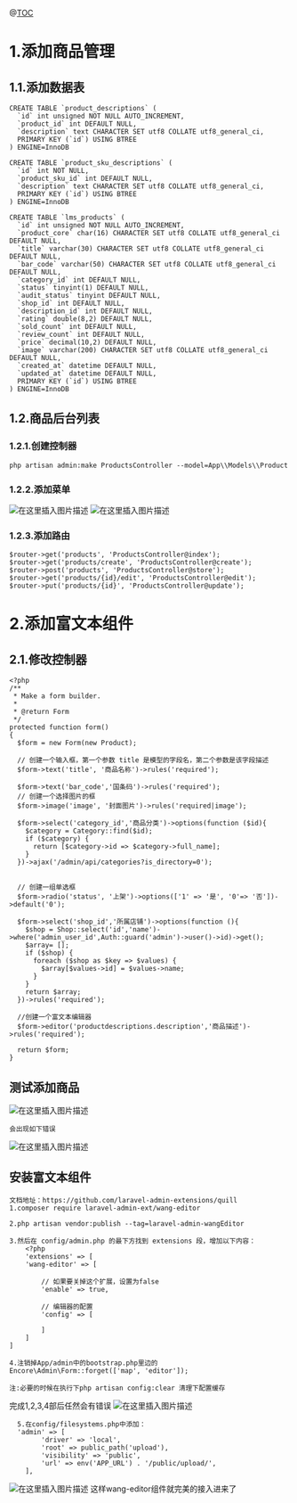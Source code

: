 @[TOC](商品管理)
# 1.添加商品管理
##  1.1.添加数据表
	CREATE TABLE `product_descriptions` (
	  `id` int unsigned NOT NULL AUTO_INCREMENT,
	  `product_id` int DEFAULT NULL,
	  `description` text CHARACTER SET utf8 COLLATE utf8_general_ci,
	  PRIMARY KEY (`id`) USING BTREE
	) ENGINE=InnoDB
	
	CREATE TABLE `product_sku_descriptions` (
	  `id` int NOT NULL,
	  `product_sku_id` int DEFAULT NULL,
	  `description` text CHARACTER SET utf8 COLLATE utf8_general_ci,
	  PRIMARY KEY (`id`) USING BTREE
	) ENGINE=InnoDB
	
	CREATE TABLE `lms_products` (
	  `id` int unsigned NOT NULL AUTO_INCREMENT,
	  `product_core` char(16) CHARACTER SET utf8 COLLATE utf8_general_ci DEFAULT NULL,
	  `title` varchar(30) CHARACTER SET utf8 COLLATE utf8_general_ci DEFAULT NULL,
	  `bar_code` varchar(50) CHARACTER SET utf8 COLLATE utf8_general_ci DEFAULT NULL,
	  `category_id` int DEFAULT NULL,
	  `status` tinyint(1) DEFAULT NULL,
	  `audit_status` tinyint DEFAULT NULL,
	  `shop_id` int DEFAULT NULL,
	  `description_id` int DEFAULT NULL,
	  `rating` double(8,2) DEFAULT NULL,
	  `sold_count` int DEFAULT NULL,
	  `review_count` int DEFAULT NULL,
	  `price` decimal(10,2) DEFAULT NULL,
	  `image` varchar(200) CHARACTER SET utf8 COLLATE utf8_general_ci DEFAULT NULL,
	  `created_at` datetime DEFAULT NULL,
	  `updated_at` datetime DEFAULT NULL,
	  PRIMARY KEY (`id`) USING BTREE
	) ENGINE=InnoDB
##  1.2.商品后台列表
###  1.2.1.创建控制器
	php artisan admin:make ProductsController --model=App\\Models\\Product
###  1.2.2.添加菜单
![在这里插入图片描述](asset/product_menu.png)
![在这里插入图片描述](asset/product_menu_add.png)

###  1.2.3.添加路由
	$router->get('products', 'ProductsController@index');
    $router->get('products/create', 'ProductsController@create');
    $router->post('products', 'ProductsController@store');
    $router->get('products/{id}/edit', 'ProductsController@edit');
    $router->put('products/{id}', 'ProductsController@update');
# 2.添加富文本组件
## 2.1.修改控制器
	<?php
	/**
	 * Make a form builder.
	 *
	 * @return Form
	 */
	protected function form()
	{
	  $form = new Form(new Product);
	
	  // 创建一个输入框，第一个参数 title 是模型的字段名，第二个参数是该字段描述
	  $form->text('title', '商品名称')->rules('required');
	
	  $form->text('bar_code','国条码')->rules('required');
	  // 创建一个选择图片的框
	  $form->image('image', '封面图片')->rules('required|image');
	
	  $form->select('category_id','商品分类')->options(function ($id){
	    $category = Category::find($id);
	    if ($category) {
	      return [$category->id => $category->full_name];
	    }
	  })->ajax('/admin/api/categories?is_directory=0');
	
	
	  // 创建一组单选框
	  $form->radio('status', '上架')->options(['1' => '是', '0'=> '否'])->default('0');
	
	  $form->select('shop_id','所属店铺')->options(function (){
	    $shop = Shop::select('id','name')->where('admin_user_id',Auth::guard('admin')->user()->id)->get();
	    $array= [];
	    if ($shop) {
	      foreach ($shop as $key => $values) {
	        $array[$values->id] = $values->name;
	      }
	    }
	    return $array;
	  })->rules('required');
	
	  //创建一个富文本编辑器
	  $form->editor('productdescriptions.description','商品描述')->rules('required');
	
	  return $form;
	}
##  测试添加商品
![在这里插入图片描述](asset/product_add.png)
	
	会出现如下错误
![在这里插入图片描述](asset/product_add_err.png)

##  安装富文本组件
	文档地址：https://github.com/laravel-admin-extensions/quill
	1.composer require laravel-admin-ext/wang-editor
	
	2.php artisan vendor:publish --tag=laravel-admin-wangEditor
	
	3.然后在 config/admin.php 的最下方找到 extensions 段，增加以下内容：
		<?php
		'extensions' => [
	    'wang-editor' => [
	
	        // 如果要关掉这个扩展，设置为false
	        'enable' => true,
	
	        // 编辑器的配置
	        'config' => [
	
	        ]
	    ]
	]
	
	4.注销掉App/admin中的bootstrap.php里边的
	Encore\Admin\Form::forget(['map', 'editor']);
`注:必要的时候在执行下php artisan config:clear 清理下配置缓存`
	
完成1,2,3,4部后任然会有错误
![在这里插入图片描述](asset/editor_add_err.png)
	 
	  5.在config/filesystems.php中添加：
	  'admin' => [
            'driver' => 'local',
            'root' => public_path('upload'),
            'visibility' => 'public',
            'url' => env('APP_URL') . '/public/upload/',
        ],
![在这里插入图片描述](asset/editor_add.png)
这样wang-editor组件就完美的接入进来了